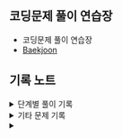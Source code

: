 ## 코딩문제 풀이 연습장

- 코딩문제 풀이 연습장
- [Baekjoon](https://www.acmicpc.net/)


## 기록 노트
<details>
<summary>단계별 풀이 기록</summary>

- 단계별로_풀어보기 현재 진도 [확인](./C99_Step_by_Step/TRACKER.md)

### 1단계 - 입출력과 사칙연산 
- long long 타입이라는 친구도 있더라 [_>](./C99_Step_by_Step/Step01/10172.c)
```c 
    long long A, B, C;
    scanf("%lld %lld %lld", &A, &B, &C);
```
- c언어 큰따옴표(")출력은 \로 이스케이프 [_>](./C99_Step_by_Step/Step01/11382-롱롱.c)
<img src="./image/back01.png" width=350>

### 2단계 - 조건문
- 특이사항 無

### 3단계 - 반복문
- 가변 길이 배열은 c언어에서 안 된다고 알고 있었는데, C99이상 버전에서는 된다고 한다. malloc을 안 써도 된다니!
- Visual Stdio에서는 에러난다. [_>](./C99_Step_by_Step/Step03/10950-A+B.c)
<img src="./image/back02.png">

- 입력 -> 출력 -> 입력 -> 출력이 허용되는 줄도 모르고 어렵게 풀고 있었다... 즉, 지금까지는 배열을 쓸 필요가 없었음 [깨달음 _>](./C99_Step_by_Step/Step03/10952-A+B.c)

- C언어의 EOF에 대하여 [_>](./C99_Step_by_Step/Step03/10951-EOF.c) / [참고자료](https://ip99202.github.io/posts/C%EC%96%B8%EC%96%B4-eof-%EC%B2%98%EB%A6%AC%ED%95%98%EB%8A%94-%EB%B0%A9%EB%B2%95/)

### 4단계 - 1단계 배열
- 문제를 잘 읽어야 함과 적절한 자료형 선택의 중요성.[->](./C99_Step_by_Step/Step04/1546-평균.c)

### 5단계 - 문자열
- c언어에서 문자열 -> 정수로 받는 방법 [_>](./C99_Step_by_Step//Step05/11720-숫자합.c)
- c언어에서 scanf를 그냥 쓰면 공백 안 받음. [_>](./C99_Step_by_Step/Step05/1152-단어개수.c)
- 정수 -> 문자열 [_>](./C99_Step_by_Step/Step05/2908-큰숫자거꾸로.c)
- 쉽게 풀긴 했는데 더 좋은 방법이 있지 않을까 영 찝찝함 [_>](./C99_Step_by_Step/Step05/5622-다이얼전화.c)


### 6단계 - 심화 1
- [_>](./C99_Step_by_Step/Step06/1157-단어공부-시간복잡도%20이슈.c) 이 소스 컴파일러에선 문제가 없는데 백준에선 아무래도 100만 x 100만이라 문제가 발생해서 정답처리가 안 됨.
```c
    // 알파벳순 정렬
    char temp;
    for (int i = 0; i < strlen(word); i++) {
        for (int j = 0; j < i; j++) {
            if (word[j] > word[i]) {
                temp = word[i];
                word[i] = word[j];
                word[j] = temp;
            }
        }
    }
```
 정렬 없이 풀어야겠음.
 
 ㄴ-> 정렬없이 풀었는데도 시간초과 에러뜨길래 알아봤더니 strlen도 꽤 시간이 걸리는 녀석이라고 함.
 [_>](./C99_Step_by_Step/Step06/1157-단어공부.c)
 원래 코드
 ```c
    char word[1000001];
    scanf("%s", word);

    // 대문자로 만들기
    for (int i = 0; i < strlen(word); i++) {
        if (word[i] > 90) word[i] = word[i] - 32;
    }
    int count[26] = { 0, };

    // 등장횟수
    for (int i = 0; i < strlen(word); i++) {
        count[word[i] - 65]++;
    }
 ``` 

 개선 코드
 ```c
    char word[1000001];
    scanf("%s", word);

    int count[26] = { 0, };
    // 대문자로 만들기 / 등장횟수
    for (int i = 0; i < strlen(word); i++) {
        if (word[i] > 90) word[i] = word[i] - 32;
        count[word[i] - 65]++;
    }
 ```
  근데 이래도 시간 초과래ㅋㅋ 미쳐버리겠음
  그래서 지피티한테 물어봤음...

  이유는 for문 안에 있는 strlen 자체가 문제였음
  ```c
  // 원래 쓴 모양
  for (int i = 0; i < strlen(word); i++)

  // 바꾼 모양
  int len = strlen(word);
  for (int i = 0; i < len; i++)
  ```
  이렇게 해야 strlen이 여러 번 호출 되지 않음.

`-----------------------------------------`
</details>

<details>
    <summary> 기타 문제 기록</summary>

</details>


<details>
    <summary>  </summary>

</details>